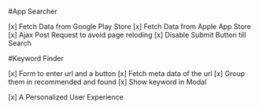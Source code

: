 #App Searcher

[x] Fetch Data from Google Play Store
[x] Fetch Data from Apple App Store
[x] Ajax Post Request to avoid page reloding
[x] Disable Submit Button till Search

#Keyword Finder

[x] Form to enter url and a button
[x] Fetch meta data of the url
[x] Group them in recommended and found
[x] Show keyword in Modal

[x] A Personalized User Experience
